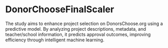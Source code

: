 # DonorChooseFinalScaler
The study aims to enhance project selection on DonorsChoose.org using a predictive model. By analyzing project descriptions, metadata, and teacher/school information, it predicts approval outcomes, improving efficiency through intelligent machine learning.
